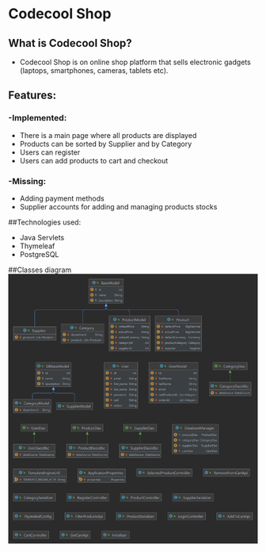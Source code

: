# Codecool Shop

## What is Codecool Shop?

- Codecool Shop is on online shop platform that sells electronic gadgets (laptops, smartphones, cameras, tablets etc).

## Features:

### -Implemented:

- There is a main page where all products are displayed
- Products can be sorted by Supplier and by Category
- Users can register 
- Users can add products to cart and checkout

### -Missing:

- Adding payment methods
- Supplier accounts for adding and managing products stocks

##Technologies used:

- Java Servlets
- Thymeleaf
- PostgreSQL

##Classes diagram
![img.png](img.png)
